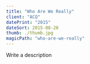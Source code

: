 ```yaml
---
title: "Who Are We Really"
client: "ACQ"
datePrint: "2015"
dateSort: 2015-08-20
thumb: ./thumb.jpg
magicPath: "who-are-we-really"
---
```


Write a description
